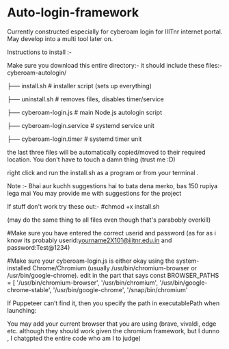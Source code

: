 # Auto-login-framework
Currently constructed especially for cyberoam login for IIITnr internet portal. May develop into a multi tool later on.

Instructions to install :- 

Make sure you download this entire directory:- 
it should include these files:- cyberoam-autologin/

├── install.sh                 # installer script (sets up everything)

├── uninstall.sh               # removes files, disables timer/service

├── cyberoam-login.js          # main Node.js autologin script

├── cyberoam-login.service     # systemd service unit

├── cyberoam-login.timer       # systemd timer unit





the last three files will be automatically copied/moved to their required location. 
You don't have to touch a damn thing (trust me :D)

right click and run the install.sh as a program or from your terminal .

Note :- Bhai aur kuchh suggestions hai to bata dena merko, bas 150 rupiya lega mai 
You may provide me with suggestions for the project

If stuff don't work try these out:-
#chmod +x install.sh 

(may do the same thing to all files even though that's parabobly overkill)

#Make sure you have entered the correct userid and password (as for as i know its probably userid:yourname2X101@iiitnr.edu.in and password:Test@1234)

#Make sure your cyberoam-login.js is either okay using the system-installed Chrome/Chromium (usually /usr/bin/chromium-browser or /usr/bin/google-chrome).
edit in the part that says const BROWSER_PATHS = [
  '/usr/bin/chromium-browser',
  '/usr/bin/chromium',
  '/usr/bin/google-chrome-stable',
  '/usr/bin/google-chrome',
  '/snap/bin/chromium'

If Puppeteer can’t find it, then you specify the path in executablePath when launching:

You may add your current browser that you are using (brave, vivaldi, edge etc. although they should work given the chromium framework, 
but I dunno , I chatgpted the entire code who am I to judge)
